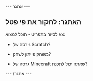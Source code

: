 \--- אתגר \---

## האתגר: לחקור את פי פטל

צא לסיור בתפריט - תוכל למצוא:

+ גירסה של Scratch?

+ משחק פייתון לשחק?

+ גרסה של Minecraft שאתה יכול לתכנת?

\--- /אתגר \---